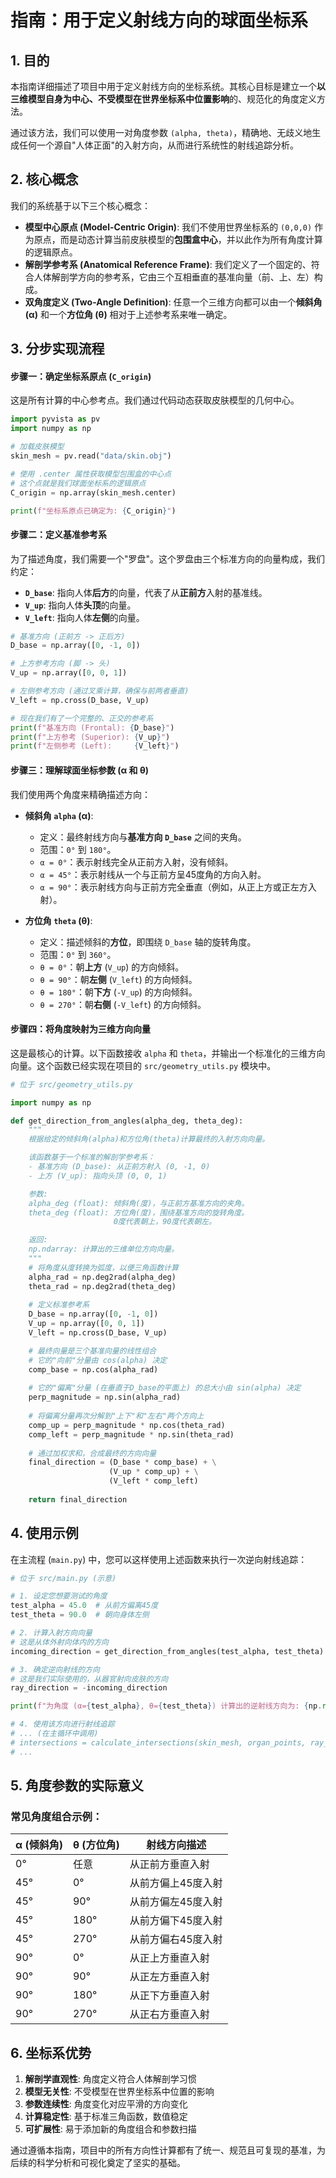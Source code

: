 # 指南：用于定义射线方向的球面坐标系

## 1. 目的

本指南详细描述了项目中用于定义射线方向的坐标系统。其核心目标是建立一个**以三维模型自身为中心、不受模型在世界坐标系中位置影响**的、规范化的角度定义方法。

通过该方法，我们可以使用一对角度参数 `(alpha, theta)`，精确地、无歧义地生成任何一个源自"人体正面"的入射方向，从而进行系统性的射线追踪分析。

## 2. 核心概念

我们的系统基于以下三个核心概念：

* **模型中心原点 (Model-Centric Origin)**: 我们不使用世界坐标系的 `(0,0,0)` 作为原点，而是动态计算当前皮肤模型的**包围盒中心**，并以此作为所有角度计算的逻辑原点。
* **解剖学参考系 (Anatomical Reference Frame)**: 我们定义了一个固定的、符合人体解剖学方向的参考系，它由三个互相垂直的基准向量（前、上、左）构成。
* **双角度定义 (Two-Angle Definition)**: 任意一个三维方向都可以由一个**倾斜角 (α)** 和一个**方位角 (θ)** 相对于上述参考系来唯一确定。

## 3. 分步实现流程

#### 步骤一：确定坐标系原点 (`C_origin`)

这是所有计算的中心参考点。我们通过代码动态获取皮肤模型的几何中心。

```python
import pyvista as pv
import numpy as np

# 加载皮肤模型
skin_mesh = pv.read("data/skin.obj")

# 使用 .center 属性获取模型包围盒的中心点
# 这个点就是我们球面坐标系的逻辑原点
C_origin = np.array(skin_mesh.center)

print(f"坐标系原点已确定为: {C_origin}")
```

#### 步骤二：定义基准参考系

为了描述角度，我们需要一个"罗盘"。这个罗盘由三个标准方向的向量构成，我们约定：

* **`D_base`**: 指向人体**后方**的向量，代表了从**正前方**入射的基准线。
* **`V_up`**: 指向人体**头顶**的向量。
* **`V_left`**: 指向人体**左侧**的向量。

```python
# 基准方向 (正前方 -> 正后方)
D_base = np.array([0, -1, 0])

# 上方参考方向 (脚 -> 头)
V_up = np.array([0, 0, 1])

# 左侧参考方向 (通过叉乘计算，确保与前两者垂直)
V_left = np.cross(D_base, V_up)

# 现在我们有了一个完整的、正交的参考系
print(f"基准方向 (Frontal): {D_base}")
print(f"上方参考 (Superior): {V_up}")
print(f"左侧参考 (Left):     {V_left}")
```

#### 步骤三：理解球面坐标参数 (α 和 θ)

我们使用两个角度来精确描述方向：

* **倾斜角 `alpha` (α)**:
  * 定义：最终射线方向与**基准方向 `D_base`** 之间的夹角。
  * 范围：`0°` 到 `180°`。
  * `α = 0°`：表示射线完全从正前方入射，没有倾斜。
  * `α = 45°`：表示射线从一个与正前方呈45度角的方向入射。
  * `α = 90°`：表示射线方向与正前方完全垂直（例如，从正上方或正左方入射）。

* **方位角 `theta` (θ)**:
  * 定义：描述倾斜的**方位**，即围绕 `D_base` 轴的旋转角度。
  * 范围：`0°` 到 `360°`。
  * `θ = 0°`：朝**上方** (`V_up`) 的方向倾斜。
  * `θ = 90°`：朝**左侧** (`V_left`) 的方向倾斜。
  * `θ = 180°`：朝**下方** (`-V_up`) 的方向倾斜。
  * `θ = 270°`：朝**右侧** (`-V_left`) 的方向倾斜。

#### 步骤四：将角度映射为三维方向向量

这是最核心的计算。以下函数接收 `alpha` 和 `theta`，并输出一个标准化的三维方向向量。这个函数已经实现在项目的 `src/geometry_utils.py` 模块中。

```python
# 位于 src/geometry_utils.py

import numpy as np

def get_direction_from_angles(alpha_deg, theta_deg):
    """
    根据给定的倾斜角(alpha)和方位角(theta)计算最终的入射方向向量。

    该函数基于一个标准的解剖学参考系：
    - 基准方向 (D_base): 从正前方射入 (0, -1, 0)
    - 上方 (V_up): 指向头顶 (0, 0, 1)

    参数:
    alpha_deg (float): 倾斜角(度)，与正前方基准方向的夹角。
    theta_deg (float): 方位角(度)，围绕基准方向的旋转角度。
                       0度代表朝上，90度代表朝左。

    返回:
    np.ndarray: 计算出的三维单位方向向量。
    """
    # 将角度从度转换为弧度，以便三角函数计算
    alpha_rad = np.deg2rad(alpha_deg)
    theta_rad = np.deg2rad(theta_deg)
    
    # 定义标准参考系
    D_base = np.array([0, -1, 0])
    V_up = np.array([0, 0, 1])
    V_left = np.cross(D_base, V_up)

    # 最终向量是三个基准向量的线性组合
    # 它的"向前"分量由 cos(alpha) 决定
    comp_base = np.cos(alpha_rad)
    
    # 它的"偏离"分量 (在垂直于D_base的平面上) 的总大小由 sin(alpha) 决定
    perp_magnitude = np.sin(alpha_rad)
    
    # 将偏离分量再次分解到"上下"和"左右"两个方向上
    comp_up = perp_magnitude * np.cos(theta_rad)
    comp_left = perp_magnitude * np.sin(theta_rad)
    
    # 通过加权求和，合成最终的方向向量
    final_direction = (D_base * comp_base) + \
                      (V_up * comp_up) + \
                      (V_left * comp_left)
    
    return final_direction
```

## 4. 使用示例

在主流程 (`main.py`) 中，您可以这样使用上述函数来执行一次逆向射线追踪：

```python
# 位于 src/main.py (示意)

# 1. 设定您想要测试的角度
test_alpha = 45.0  # 从前方偏离45度
test_theta = 90.0  # 朝向身体左侧

# 2. 计算入射方向向量
# 这是从体外射向体内的方向
incoming_direction = get_direction_from_angles(test_alpha, test_theta)

# 3. 确定逆向射线的方向
# 这是我们实际使用的，从器官射向皮肤的方向
ray_direction = -incoming_direction

print(f"为角度 (α={test_alpha}, θ={test_theta}) 计算出的逆射线方向为: {np.round(ray_direction, 3)}")

# 4. 使用该方向进行射线追踪
# ... (在主循环中调用)
# intersections = calculate_intersections(skin_mesh, organ_points, ray_direction)
# ...
```

## 5. 角度参数的实际意义

### 常见角度组合示例：

| α (倾斜角) | θ (方位角) | 射线方向描述 |
|-----------|-----------|-------------|
| 0°        | 任意      | 从正前方垂直入射 |
| 45°       | 0°        | 从前方偏上45度入射 |
| 45°       | 90°       | 从前方偏左45度入射 |
| 45°       | 180°      | 从前方偏下45度入射 |
| 45°       | 270°      | 从前方偏右45度入射 |
| 90°       | 0°        | 从正上方垂直入射 |
| 90°       | 90°       | 从正左方垂直入射 |
| 90°       | 180°      | 从正下方垂直入射 |
| 90°       | 270°      | 从正右方垂直入射 |

## 6. 坐标系优势

1. **解剖学直观性**: 角度定义符合人体解剖学习惯
2. **模型无关性**: 不受模型在世界坐标系中位置的影响
3. **参数连续性**: 角度变化对应平滑的方向变化
4. **计算稳定性**: 基于标准三角函数，数值稳定
5. **可扩展性**: 易于添加新的角度组合和参数扫描

通过遵循本指南，项目中的所有方向性计算都有了统一、规范且可复现的基准，为后续的科学分析和可视化奠定了坚实的基础。 